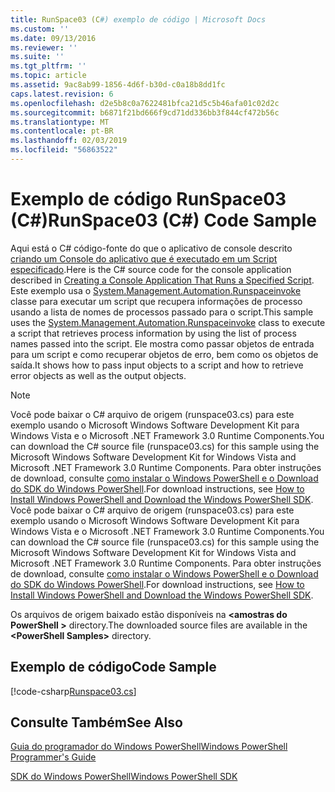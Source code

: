 ```yaml
---
title: RunSpace03 (C#) exemplo de código | Microsoft Docs
ms.custom: ''
ms.date: 09/13/2016
ms.reviewer: ''
ms.suite: ''
ms.tgt_pltfrm: ''
ms.topic: article
ms.assetid: 9ac8ab99-1856-4d6f-b30d-c0a18b8dd1fc
caps.latest.revision: 6
ms.openlocfilehash: d2e5b8c0a7622481bfca21d5c5b46afa01c02d2c
ms.sourcegitcommit: b6871f21bd666f9cd71dd336bb3f844cf472b56c
ms.translationtype: MT
ms.contentlocale: pt-BR
ms.lasthandoff: 02/03/2019
ms.locfileid: "56863522"
---
```

# <a name="runspace03-c-code-sample"></a><span data-ttu-id="77777-102">Exemplo de código RunSpace03 (C#)</span><span class="sxs-lookup"><span data-stu-id="77777-102">RunSpace03 (C#) Code Sample</span></span>

<span data-ttu-id="77777-103">Aqui está o C# código-fonte do que o aplicativo de console descrito [criando um Console do aplicativo que é executado em um Script especificado](http://msdn.microsoft.com/en-us/a93e6006-36db-4bcc-b9da-c5bebf4ffd68).</span><span class="sxs-lookup"><span data-stu-id="77777-103">Here is the C# source code for the console application described in [Creating a Console Application That Runs a Specified Script](http://msdn.microsoft.com/en-us/a93e6006-36db-4bcc-b9da-c5bebf4ffd68).</span></span> <span data-ttu-id="77777-104">Este exemplo usa o [System.Management.Automation.Runspaceinvoke](/dotnet/api/System.Management.Automation.RunspaceInvoke) classe para executar um script que recupera informações de processo usando a lista de nomes de processos passado para o script.</span><span class="sxs-lookup"><span data-stu-id="77777-104">This sample uses the [System.Management.Automation.Runspaceinvoke](/dotnet/api/System.Management.Automation.RunspaceInvoke) class to execute a script that retrieves process information by using the list of process names passed into the script.</span></span> <span data-ttu-id="77777-105">Ele mostra como passar objetos de entrada para um script e como recuperar objetos de erro, bem como os objetos de saída.</span><span class="sxs-lookup"><span data-stu-id="77777-105">It shows how to pass input objects to a script and how to retrieve error objects as well as the output objects.</span></span>

> [!NOTE]
> <span data-ttu-id="77777-106">Você pode baixar o C# arquivo de origem (runspace03.cs) para este exemplo usando o Microsoft Windows Software Development Kit para Windows Vista e o Microsoft .NET Framework 3.0 Runtime Components.</span><span class="sxs-lookup"><span data-stu-id="77777-106">You can download the C# source file (runspace03.cs) for this sample using the Microsoft Windows Software Development Kit for Windows Vista and Microsoft .NET Framework 3.0 Runtime Components.</span></span> <span data-ttu-id="77777-107">Para obter instruções de download, consulte [como instalar o Windows PowerShell e o Download do SDK do Windows PowerShell](/powershell/developer/installing-the-windows-powershell-sdk).</span><span class="sxs-lookup"><span data-stu-id="77777-107">For download instructions, see [How to Install Windows PowerShell and Download the Windows PowerShell SDK](/powershell/developer/installing-the-windows-powershell-sdk).</span></span>
> <span data-ttu-id="77777-108">Você pode baixar o C# arquivo de origem (runspace03.cs) para este exemplo usando o Microsoft Windows Software Development Kit para Windows Vista e o Microsoft .NET Framework 3.0 Runtime Components.</span><span class="sxs-lookup"><span data-stu-id="77777-108">You can download the C# source file (runspace03.cs) for this sample using the Microsoft Windows Software Development Kit for Windows Vista and Microsoft .NET Framework 3.0 Runtime Components.</span></span> <span data-ttu-id="77777-109">Para obter instruções de download, consulte [como instalar o Windows PowerShell e o Download do SDK do Windows PowerShell](/powershell/developer/installing-the-windows-powershell-sdk).</span><span class="sxs-lookup"><span data-stu-id="77777-109">For download instructions, see [How to Install Windows PowerShell and Download the Windows PowerShell SDK](/powershell/developer/installing-the-windows-powershell-sdk).</span></span>
>
> <span data-ttu-id="77777-110">Os arquivos de origem baixado estão disponíveis na  **\<amostras do PowerShell >** directory.</span><span class="sxs-lookup"><span data-stu-id="77777-110">The downloaded source files are available in the **\<PowerShell Samples>** directory.</span></span>

## <a name="code-sample"></a><span data-ttu-id="77777-111">Exemplo de código</span><span class="sxs-lookup"><span data-stu-id="77777-111">Code Sample</span></span>

[!code-csharp[Runspace03.cs](../../powershell-sdk-samples/SDK-2.0/csharp/Runspace03/Runspace03.cs#L11-L88 "Runspace03.cs")]

## <a name="see-also"></a><span data-ttu-id="77777-112">Consulte Também</span><span class="sxs-lookup"><span data-stu-id="77777-112">See Also</span></span>

[<span data-ttu-id="77777-113">Guia do programador do Windows PowerShell</span><span class="sxs-lookup"><span data-stu-id="77777-113">Windows PowerShell Programmer's Guide</span></span>](./windows-powershell-programmer-s-guide.md)

[<span data-ttu-id="77777-114">SDK do Windows PowerShell</span><span class="sxs-lookup"><span data-stu-id="77777-114">Windows PowerShell SDK</span></span>](../windows-powershell-reference.md)